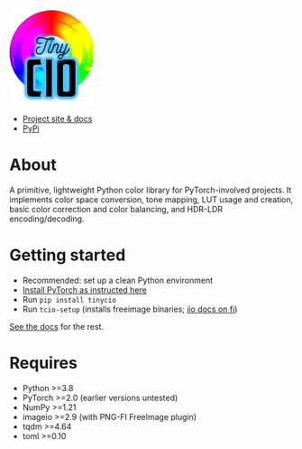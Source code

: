 ![tinycio](https://raw.githubusercontent.com/Sam-Izdat/tinycio/main/doc/images/tinycio_sm.png)

* [Project site & docs](https://sam-izdat.github.io/tinycio-docs/) 
* [PyPi](https://pypi.org/project/tinycio/)

# About

A primitive, lightweight Python color library for PyTorch-involved projects. It implements color space conversion, tone mapping, LUT usage and creation, basic color correction and color balancing, and HDR-LDR encoding/decoding. 

# Getting started

* Recommended: set up a clean Python environment
* [Install PyTorch  as instructed here](https://pytorch.org/get-started/locally/)
* Run  `pip install tinycio`
* Run  `tcio-setup` (installs freeimage binaries; [iio docs on fi](https://imageio.readthedocs.io/en/stable/_autosummary/imageio.plugins.freeimage.html#module-imageio.plugins.freeimage))

[See the docs](https://sam-izdat.github.io/tinycio-docs/) for the rest.

# Requires

- Python >=3.8
- PyTorch >=2.0 (earlier versions untested)
- NumPy >=1.21
- imageio >=2.9 (with PNG-FI FreeImage plugin)
- tqdm >=4.64
- toml >=0.10